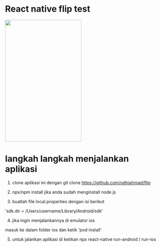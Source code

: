 # React native flip test

<img src="videoaplikasi.gif" width="250" height="400" />

# langkah langkah menjalankan aplikasi

1.  clone aplikasi ini dengan git clone https://github.com/odhiahmad/flip

2.  npx/npm install jika anda sudah menginstall node js

3.  buatlah file local.properties dengan isi berikut

'sdk.dir = /Users/username/Library/Android/sdk'

4.  jika ingin menjalankannya di emulator ios

masuk ke dalam folder ios dan ketik 'pod install'

5.  untuk jalankan aplikasi di ketikan npx react-native run-android / run-ios
